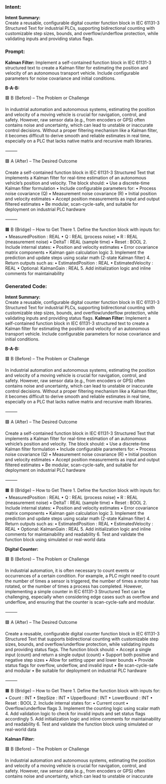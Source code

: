 ### Intent:
**Intent Summary:**  
Create a reusable, configurable digital counter function block in IEC 61131-3 Structured Text for industrial PLCs, supporting bidirectional counting with customizable step sizes, bounds, and overflow/underflow protection, while validating inputs and providing status flags.

### Prompt:
**Kalman Filter:**
Implement a self-contained function block in IEC 61131-3 structured text to create a Kalman filter for estimating the position and velocity of an autonomous transport vehicle. Include configurable parameters for noise covariance and initial conditions.

**B-A-B:**

🟥 B (Before) – The Problem or Challenge

In industrial automation and autonomous systems, estimating the position and velocity of a moving vehicle is crucial for navigation, control, and safety. However, raw sensor data (e.g., from encoders or GPS) often contains noise and uncertainty, which can lead to unstable or inaccurate control decisions. Without a proper filtering mechanism like a Kalman filter, it becomes difficult to derive smooth and reliable estimates in real time, especially on a PLC that lacks native matrix and recursive math libraries.

⸻

🟩 A (After) – The Desired Outcome

Create a self-contained function block in IEC 61131-3 Structured Text that implements a Kalman filter for real-time estimation of an autonomous vehicle’s position and velocity. The block should:
	•	Use a discrete-time Kalman filter formulation
	•	Include configurable parameters for:
	•	Process noise covariance (Q)
	•	Measurement noise covariance (R)
	•	Initial position and velocity estimates
	•	Accept position measurements as input and output filtered estimates
	•	Be modular, scan-cycle-safe, and suitable for deployment on industrial PLC hardware

⸻

🟧 B (Bridge) – How to Get There
	1.	Define the function block with inputs for:
	•	MeasuredPosition : REAL
	•	Q : REAL (process noise)
	•	R : REAL (measurement noise)
	•	DeltaT : REAL (sample time)
	•	Reset : BOOL
	2.	Include internal states:
	•	Position and velocity estimates
	•	Error covariance matrix components
	•	Kalman gain calculation logic
	3.	Implement the prediction and update steps using scalar math (2-state Kalman filter)
	4.	Return outputs such as:
	•	EstimatedPosition : REAL
	•	EstimatedVelocity : REAL
	•	Optional: KalmanGain : REAL
	5.	Add initialization logic and inline comments for maintainability

### Generated Code:
**Intent Summary:**  
Create a reusable, configurable digital counter function block in IEC 61131-3 Structured Text for industrial PLCs, supporting bidirectional counting with customizable step sizes, bounds, and overflow/underflow protection, while validating inputs and providing status flags.
**Kalman Filter:**
Implement a self-contained function block in IEC 61131-3 structured text to create a Kalman filter for estimating the position and velocity of an autonomous transport vehicle. Include configurable parameters for noise covariance and initial conditions.

**B-A-B:**

🟥 B (Before) – The Problem or Challenge

In industrial automation and autonomous systems, estimating the position and velocity of a moving vehicle is crucial for navigation, control, and safety. However, raw sensor data (e.g., from encoders or GPS) often contains noise and uncertainty, which can lead to unstable or inaccurate control decisions. Without a proper filtering mechanism like a Kalman filter, it becomes difficult to derive smooth and reliable estimates in real time, especially on a PLC that lacks native matrix and recursive math libraries.

⸻

🟩 A (After) – The Desired Outcome

Create a self-contained function block in IEC 61131-3 Structured Text that implements a Kalman filter for real-time estimation of an autonomous vehicle’s position and velocity. The block should:
	•	Use a discrete-time Kalman filter formulation
	•	Include configurable parameters for:
	•	Process noise covariance (Q)
	•	Measurement noise covariance (R)
	•	Initial position and velocity estimates
	•	Accept position measurements as input and output filtered estimates
	•	Be modular, scan-cycle-safe, and suitable for deployment on industrial PLC hardware

⸻

🟧 B (Bridge) – How to Get There
	1.	Define the function block with inputs for:
	•	MeasuredPosition : REAL
	•	Q : REAL (process noise)
	•	R : REAL (measurement noise)
	•	DeltaT : REAL (sample time)
	•	Reset : BOOL
	2.	Include internal states:
	•	Position and velocity estimates
	•	Error covariance matrix components
	•	Kalman gain calculation logic
	3.	Implement the prediction and update steps using scalar math (2-state Kalman filter)
	4.	Return outputs such as:
	•	EstimatedPosition : REAL
	•	EstimatedVelocity : REAL
	•	Optional: KalmanGain : REAL
	5.	Add initialization logic and inline comments for maintainability and readability
	6.	Test and validate the function block using simulated or real-world data

**Digital Counter:**

🟥 B (Before) – The Problem or Challenge

In industrial automation, it is often necessary to count events or occurrences of a certain condition. For example, a PLC might need to count the number of times a sensor is triggered, the number of times a motor has rotated, or the number of times a process has completed. However, implementing a simple counter in IEC 61131-3 Structured Text can be challenging, especially when considering edge cases such as overflow and underflow, and ensuring that the counter is scan-cycle-safe and modular.

⸻

🟩 A (After) – The Desired Outcome

Create a reusable, configurable digital counter function block in IEC 61131-3 Structured Text that supports bidirectional counting with customizable step sizes, bounds, and overflow/underflow protection, while validating inputs and providing status flags. The function block should:
	•	Accept a single input (count) and return a single output (count)
	•	Support both positive and negative step sizes
	•	Allow for setting upper and lower bounds
	•	Provide status flags for overflow, underflow, and invalid input
	•	Be scan-cycle-safe and modular
	•	Be suitable for deployment on industrial PLC hardware

⸻

🟧 B (Bridge) – How to Get There
	1.	Define the function block with inputs for:
	•	Count : INT
	•	StepSize : INT
	•	UpperBound : INT
	•	LowerBound : INT
	•	Reset : BOOL
	2.	Include internal states for:
	•	Current count
	•	Overflow/underflow flags
	3.	Implement the counting logic using scalar math
	4.	Add validation logic to check for invalid inputs and set status flags accordingly
	5.	Add initialization logic and inline comments for maintainability and readability
	6.	Test and validate the function block using simulated or real-world data

**Kalman Filter:**

🟥 B (Before) – The Problem or Challenge

In industrial automation and autonomous systems, estimating the position and velocity of a moving vehicle is crucial for navigation, control, and safety. However, raw sensor data (e.g., from encoders or GPS) often contains noise and uncertainty, which can lead to unstable or inaccurate
